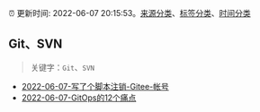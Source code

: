 :alarm_clock: 更新时间: 2022-06-07 20:15:53。[来源分类](../README.md)、[标签分类](../TAGS.md)、[时间分类](../TIMELINE.md)

## Git、SVN


> 关键字：`Git`、`SVN`



- [2022-06-07-写了个脚本注销-Gitee-帐号](https://www.v2ex.com/t/858019) 
- [2022-06-07-GitOps的12个痛点](https://toutiao.io/k/q3ce4kp) 